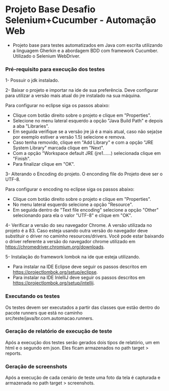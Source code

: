# Projeto Base Desafio Selenium+Cucumber - Automação Web

- Projeto base para testes automatizados em Java com escrita utilizando a linguagem Gherkin e a abordagem BDD com framework Cucumber. Utilizado o Selenium WebDriver. 

### Pré-requisito para execução dos testes

1- Possuir o jdk instalado.

2- Baixar o projeto e importar na ide de sua preferência. Deve configurar para utilizar a versão mais atual do jre instalado na sua máquina.

Para configurar no eclipse siga os passos abaixo:
  - Clique com botão direito sobre o projeto e clique em "Properties".
  - Selecione no menu lateral esquerdo a opção "Java Build Path" e depois a aba "Libraries".
  - Em seguida verifique se a versão jre já é a mais atual, caso não seja(se por exemplo estiver a versão 1.5) selecione e remova.
  - Caso tenha removido, clique em "Add Library" e com a opção "JRE System Library" marcada clique em "Next".
  - Com a opção "Workspace default JRE (jre1......) selecionada clique em "Finish".
  - Para finalizar clique em "OK".


3- Alterando o Encoding do projeto. O enconding file do Projeto deve ser o UTF-8.

Para configurar o encoding no eclipse siga os passos abaixo:
 - Clique com botão direito sobre o projeto e clique em "Properties".
 - No menu lateral esquerdo selecione a opção "Resource".
 - Em seguida dentro de "Text file encoding" selecione a opção "Other" selecionando para ela o valor "UTF-8" e clique em "OK".


4- Verificar a versão do seu navegador Chrome. A versão utilizada no projeto é a 83. Caso esteja usando outra versão do navegador deve substituir o driver no caminho resources/drivers.
Você pode estar baixando o driver referente a versão do navegador chrome utilizado em https://chromedriver.chromium.org/downloads.

5- Instalação do framework lombok na ide que esteja utilizando.

 - Para instalar na IDE Eclipse deve seguir os passos descritos em https://projectlombok.org/setup/eclipse.
 - Para instalar na IDE InlelliJ deve seguir os passos descritos em https://projectlombok.org/setup/intellij.
    

### Executando os testes
Os testes devem ser executados a partir das classes que estão dentro do pacote runners que está no caminho src/teste/java/br.com.automacao.runners.

### Geração de relatório de execução de teste 
Após a execução dos testes serão gerados dois tipos de relatório, um em html e o segundo em json. Eles ficam armazenados no path target > reports.

### Geração de screenshots 
Após a execução de cada cenário de teste uma foto da tela é capturada e armazenada
no path target > screenshots.

